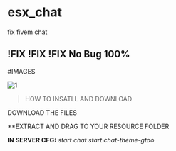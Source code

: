 # esx_chat
fix fivem chat 

!FIX !FIX !FIX No Bug 100%
--------------------------------------------------------------------------------
  #IMAGES
                                      
![1](https://user-images.githubusercontent.com/97290209/148544836-23200823-0b55-452e-8a76-4a963960157c.jpg)
                                      

>HOW TO INSATLL AND DOWNLOAD

DOWNLOAD THE FILES

**EXTRACT AND DRAG TO YOUR RESOURCE FOLDER

**IN SERVER CFG:**
_start chat_
_start chat-theme-gtao_
